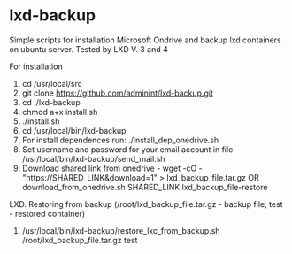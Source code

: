 # lxd-backup

Simple scripts for installation Microsoft Ondrive and backup lxd containers on ubuntu server.
Tested by LXD V. 3 and 4

For installation
1. cd /usr/local/src
2. git clone https://github.com/adminint/lxd-backup.git
2. cd ./lxd-backup
3. chmod a+x install.sh
4. ./install.sh
5. cd /usr/local/bin/lxd-backup
6. For install dependences run: ./install_dep_onedrive.sh
7. Set username and password for your email account in file /usr/local/bin/lxd-backup/send_mail.sh
8. Download shared link from onedrive - wget -cO - "https://SHARED_LINK&download=1" > lxd_backup_file.tar.gz OR download_from_onedrive.sh SHARED_LINK lxd_backup_file-restore

LXD. Restoring from backup (/root/lxd_backup_file.tar.gz - backup file; test - restored container)
1. /usr/local/bin/lxd-backup/restore_lxc_from_backup.sh /root/lxd_backup_file.tar.gz test


